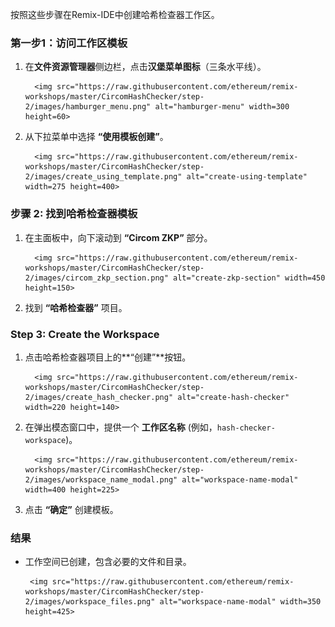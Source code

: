 按照这些步骤在Remix-IDE中创建哈希检查器工作区。

### 第一步1：访问工作区模板

1. 在**文件资源管理器**侧边栏，点击**汉堡菜单图标**（三条水平线）。

         <img src="https://raw.githubusercontent.com/ethereum/remix-workshops/master/CircomHashChecker/step-2/images/hamburger_menu.png" alt="hamburger-menu" width=300 height=60>

2. 从下拉菜单中选择 **“使用模板创建”**。

         <img src="https://raw.githubusercontent.com/ethereum/remix-workshops/master/CircomHashChecker/step-2/images/create_using_template.png" alt="create-using-template" width=275 height=400>

### 步骤 2: 找到哈希检查器模板

1. 在主面板中，向下滚动到 **“Circom ZKP”** 部分。

         <img src="https://raw.githubusercontent.com/ethereum/remix-workshops/master/CircomHashChecker/step-2/images/circom_zkp_section.png" alt="create-zkp-section" width=450 height=150>

2. 找到 **“哈希检查器”** 项目。

### Step 3: Create the Workspace

1. 点击哈希检查器项目上的\*\*“创建”\*\*按钮。

         <img src="https://raw.githubusercontent.com/ethereum/remix-workshops/master/CircomHashChecker/step-2/images/create_hash_checker.png" alt="create-hash-checker" width=220 height=140>

2. 在弹出模态窗口中，提供一个 **工作区名称** (例如，`hash-checker-workspace`)。

         <img src="https://raw.githubusercontent.com/ethereum/remix-workshops/master/CircomHashChecker/step-2/images/workspace_name_modal.png" alt="workspace-name-modal" width=400 height=225>

3. 点击 **“确定”** 创建模板。

### 结果

- 工作空间已创建，包含必要的文件和目录。

       <img src="https://raw.githubusercontent.com/ethereum/remix-workshops/master/CircomHashChecker/step-2/images/workspace_files.png" alt="workspace-name-modal" width=350 height=425>